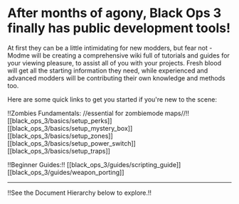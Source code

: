 # After months of agony, Black Ops 3 finally has public development tools!

At first they can be a little intimidating for new modders, but fear not - Modme will be creating a comprehensive wiki full of tutorials and guides for your viewing pleasure, to assist all of you with your projects. Fresh blood will get all the starting information they need, while experienced and advanced modders will be contributing their own knowledge and methods too.

Here are some quick links to get you started if you're new to the scene:

!!Zombies Fundamentals: //essential for zombiemode maps//!!
[[black_ops_3/basics/setup_perks]]
[[black_ops_3/basics/setup_mystery_box]]
[[black_ops_3/basics/setup_zones]]
[[black_ops_3/basics/setup_power_switch]]
[[black_ops_3/basics/setup_traps]]

!!Beginner Guides:!!
[[black_ops_3/guides/scripting_guide]]
[[black_ops_3/guides/weapon_porting]]

--- 

!!See the Document Hierarchy below to explore.!!